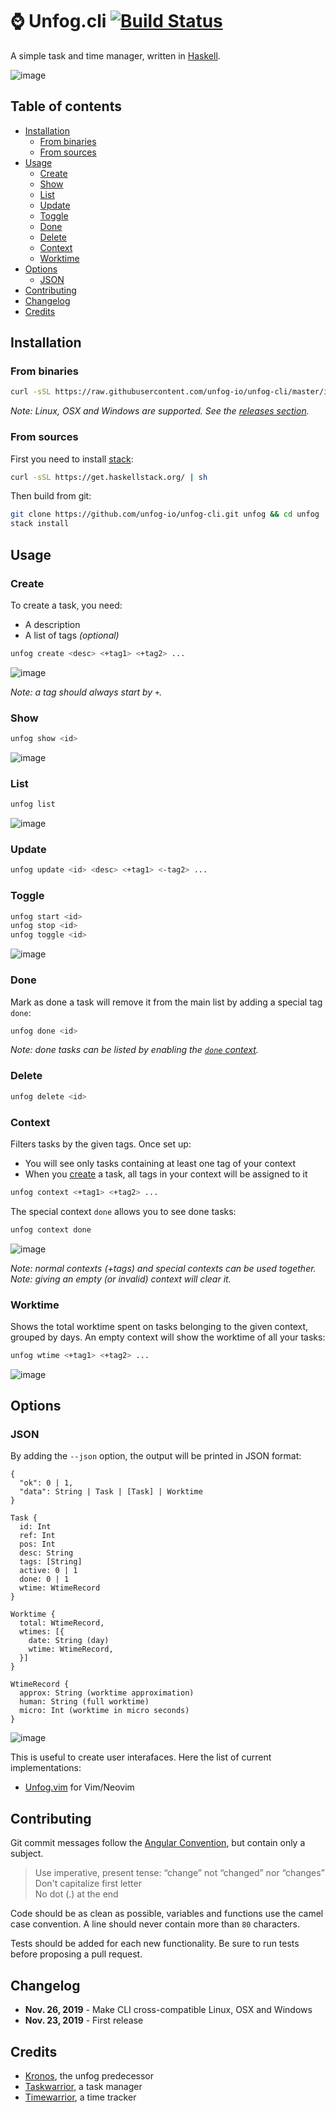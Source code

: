 # ⌚ Unfog.cli [![Build Status](https://travis-ci.org/unfog-io/unfog-cli.svg?branch=master)](https://travis-ci.org/unfog-io/unfog-cli)

A simple task and time manager, written in [Haskell](https://www.haskell.org).

![image](https://user-images.githubusercontent.com/10437171/69493813-cd07d980-0eb3-11ea-911d-8d3e3f493b70.png)

## Table of contents

  * [Installation](#installation)
    * [From binaries](#from-binaries)
    * [From sources](#from-sources)
  * [Usage](#usage)
    * [Create](#create)
    * [Show](#read)
    * [List](#list)
    * [Update](#update)
    * [Toggle](#toggle)
    * [Done](#done)
    * [Delete](#delete)
    * [Context](#context)
    * [Worktime](#worktime)
  * [Options](#options)
    * [JSON](#json)
  * [Contributing](#contributing)
  * [Changelog](#changelog)
  * [Credits](#credits)

## Installation
### From binaries

```bash
curl -sSL https://raw.githubusercontent.com/unfog-io/unfog-cli/master/install.sh | sh
```

*Note: Linux, OSX and Windows are supported. See the [releases
section](https://github.com/unfog-io/unfog-cli/releases).*


### From sources

First you need to install
[stack](https://docs.haskellstack.org/en/stable/README/):

```bash
curl -sSL https://get.haskellstack.org/ | sh
```

Then build from git:
```bash
git clone https://github.com/unfog-io/unfog-cli.git unfog && cd unfog
stack install
```

## Usage
### Create

To create a task, you need:

  - A description
  - A list of tags *(optional)*

```bash
unfog create <desc> <+tag1> <+tag2> ...
```

![image](https://user-images.githubusercontent.com/10437171/69493623-1145aa80-0eb1-11ea-8e34-f14bb3c831bc.png)

*Note: a tag should always start by `+`.*

### Show

```bash
unfog show <id>
```

![image](https://user-images.githubusercontent.com/10437171/69493650-6ed9f700-0eb1-11ea-99f7-77bee937ec3c.png)

### List

```bash
unfog list
```

![image](https://user-images.githubusercontent.com/10437171/69493551-338af880-0eb0-11ea-90fa-5c3c2f7783d4.png)

### Update

```bash
unfog update <id> <desc> <+tag1> <-tag2> ...
```

### Toggle

```bash
unfog start <id>
unfog stop <id>
unfog toggle <id>
```

![image](https://user-images.githubusercontent.com/10437171/69493665-b2346580-0eb1-11ea-8cd4-46f3df331f5a.png)

### Done

Mark as done a task will remove it from the main list by adding a special tag `done`:

```bash
unfog done <id>
```

*Note: done tasks can be listed by enabling the [`done` context](#context).*

### Delete

```bash
unfog delete <id>
```

### Context

Filters tasks by the given tags. Once set up:

- You will see only tasks containing at least one tag of your context
- When you [create](#create) a task, all tags in your context will be assigned
  to it

```bash
unfog context <+tag1> <+tag2> ...
```

The special context `done` allows you to see done tasks:

```bash
unfog context done
```

![image](https://user-images.githubusercontent.com/10437171/69493746-c88ef100-0eb2-11ea-9dc2-c17dc7b4b8e4.png)

*Note: normal contexts (+tags) and special contexts can be used together.*
*Note: giving an empty (or invalid) context will clear it.*

### Worktime

Shows the total worktime spent on tasks belonging to the given context, grouped
by days. An empty context will show the worktime of all your tasks:


```bash
unfog wtime <+tag1> <+tag2> ...
```

![image](https://user-images.githubusercontent.com/10437171/69493775-2ae7f180-0eb3-11ea-88a3-a59eb088830e.png)

## Options
### JSON

By adding the `--json` option, the output will be printed in JSON format:

```
{
  "ok": 0 | 1,
  "data": String | Task | [Task] | Worktime
}
```

```
Task {
  id: Int
  ref: Int
  pos: Int
  desc: String
  tags: [String]
  active: 0 | 1
  done: 0 | 1
  wtime: WtimeRecord
}

Worktime {
  total: WtimeRecord,
  wtimes: [{
    date: String (day)
    wtime: WtimeRecord,
  }]
}

WtimeRecord {
  approx: String (worktime approximation)
  human: String (full worktime)
  micro: Int (worktime in micro seconds)
}
```

![image](https://user-images.githubusercontent.com/10437171/69493950-e14cd600-0eb5-11ea-9804-1095e6deb73e.png)

This is useful to create user interafaces. Here the list of current implementations:

  - [Unfog.vim](https://github.com/unfog-io/unfog-vim) for Vim/Neovim

## Contributing

Git commit messages follow the [Angular
Convention](https://gist.github.com/stephenparish/9941e89d80e2bc58a153), but
contain only a subject.

  > Use imperative, present tense: “change” not “changed” nor
  > “changes”<br>Don't capitalize first letter<br>No dot (.) at the end

Code should be as clean as possible, variables and functions use the camel case
convention. A line should never contain more than `80` characters.

Tests should be added for each new functionality. Be sure to run tests before
proposing a pull request.

## Changelog

- **Nov. 26, 2019** - Make CLI cross-compatible Linux, OSX and Windows
- **Nov. 23, 2019** - First release

## Credits

- [Kronos](https://github.com/soywod/kronos.vim), the unfog predecessor
- [Taskwarrior](https://taskwarrior.org), a task manager
- [Timewarrior](https://taskwarrior.org/docs/timewarrior), a time tracker
